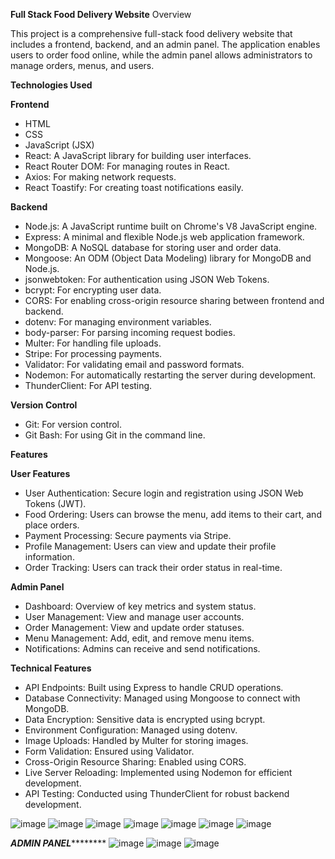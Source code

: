 **Full Stack Food Delivery Website**
Overview

This project is a comprehensive full-stack food delivery website that includes a frontend, backend, and an admin panel. The application enables users to order food online, while the admin panel allows administrators to manage orders, menus, and users.

**Technologies Used**

**Frontend**
- HTML
- CSS
- JavaScript (JSX)
- React: A JavaScript library for building user interfaces.
- React Router DOM: For managing routes in React.
- Axios: For making network requests.
- React Toastify: For creating toast notifications easily.

**Backend**
- Node.js: A JavaScript runtime built on Chrome's V8 JavaScript engine.
- Express: A minimal and flexible Node.js web application framework.
- MongoDB: A NoSQL database for storing user and order data.
- Mongoose: An ODM (Object Data Modeling) library for MongoDB and Node.js.
- jsonwebtoken: For authentication using JSON Web Tokens.
- bcrypt: For encrypting user data.
- CORS: For enabling cross-origin resource sharing between frontend and backend.
- dotenv: For managing environment variables.
- body-parser: For parsing incoming request bodies.
- Multer: For handling file uploads.
- Stripe: For processing payments.
- Validator: For validating email and password formats.
- Nodemon: For automatically restarting the server during development.
- ThunderClient: For API testing.

**Version Control**
- Git: For version control.
- Git Bash: For using Git in the command line.

**Features**

**User Features**
- User Authentication: Secure login and registration using JSON Web Tokens (JWT).
- Food Ordering: Users can browse the menu, add items to their cart, and place orders.
- Payment Processing: Secure payments via Stripe.
- Profile Management: Users can view and update their profile information.
- Order Tracking: Users can track their order status in real-time.

**Admin Panel**
- Dashboard: Overview of key metrics and system status.
- User Management: View and manage user accounts.
- Order Management: View and update order statuses.
- Menu Management: Add, edit, and remove menu items.
- Notifications: Admins can receive and send notifications.

**Technical Features**
- API Endpoints: Built using Express to handle CRUD operations.
- Database Connectivity: Managed using Mongoose to connect with MongoDB.
- Data Encryption: Sensitive data is encrypted using bcrypt.
- Environment Configuration: Managed using dotenv.
- Image Uploads: Handled by Multer for storing images.
- Form Validation: Ensured using Validator.
- Cross-Origin Resource Sharing: Enabled using CORS.
- Live Server Reloading: Implemented using Nodemon for efficient development.
- API Testing: Conducted using ThunderClient for robust backend development.

![image](https://github.com/Vinit-Sikri/delivery_app/assets/172244095/ad8ebb0c-3112-4c6d-ac79-85a6488f3bd3)
![image](https://github.com/Vinit-Sikri/delivery_app/assets/172244095/01165d4a-2180-40fc-8d91-21f3759767a9)
![image](https://github.com/Vinit-Sikri/delivery_app/assets/172244095/bfbd4657-5add-4ddc-b25e-f59ead98b123)
![image](https://github.com/Vinit-Sikri/delivery_app/assets/172244095/ba5749e0-1d4d-4643-b385-c28486aee23c)
![image](https://github.com/Vinit-Sikri/delivery_app/assets/172244095/465e2492-720c-47ba-a921-ca8c889ed5e1)
![image](https://github.com/Vinit-Sikri/delivery_app/assets/172244095/df715848-5160-4af6-9bb7-d0a548e530a0)
![image](https://github.com/Vinit-Sikri/delivery_app/assets/172244095/cb18ea3c-90bf-4179-80d4-9273aa2ff856)

*************ADMIN PANEL*********************
![image](https://github.com/Vinit-Sikri/delivery_app/assets/172244095/7ff5bd0f-9c69-4cd4-b015-4843d7fbcccf)
![image](https://github.com/Vinit-Sikri/delivery_app/assets/172244095/b6c58707-5059-4304-8c1d-5cf121a080cf)
![image](https://github.com/Vinit-Sikri/delivery_app/assets/172244095/88018b62-3c46-4a7e-9f03-19a3c92b6c87)

